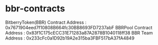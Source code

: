 # bbr-contracts

BitberryToken(BBR) Contract Address : 0x7671904eed7f10808B664fc30BB8693FD7237abF
BBRPool Contract Address : 0x83f1C175cECC31E71283a87A2878B1040118ff38
BBR Team Address : 0x233cFc0a1D92b19A2e315ba3FBF517bA37fA4849
